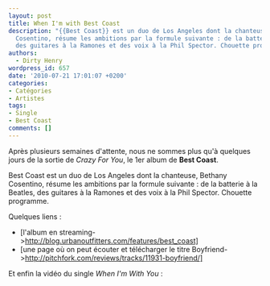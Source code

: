 ```yaml
---
layout: post
title: When I'm with Best Coast
description: "{{Best Coast}} est un duo de Los Angeles dont la chanteuse, Bethany
  Cosentino, résume les ambitions par la formule suivante : de la batterie à la Beatles,
  des guitares à la Ramones et des voix à la Phil Spector. Chouette programme."
authors:
  - Dirty Henry
wordpress_id: 657
date: '2010-07-21 17:01:07 +0200'
categories:
- Catégories
- Artistes
tags:
- Single
- Best Coast
comments: []
---
```

Après plusieurs semaines d'attente, nous ne sommes plus qu'à quelques jours de la sortie de *Crazy For You*, le 1er album de __Best Coast__.

Best Coast est un duo de Los Angeles dont la chanteuse, Bethany Cosentino, résume les ambitions par la formule suivante : de la batterie à la Beatles, des guitares à la Ramones et des voix à la Phil Spector. Chouette programme.

Quelques liens :
- [l'album en streaming->http://blog.urbanoutfitters.com/features/best_coast]
- [une page où on peut écouter et télécharger le titre Boyfriend->http://pitchfork.com/reviews/tracks/11931-boyfriend/]

Et enfin la vidéo du single *When I'm With You* :

<object width="500" height="306"><param name="movie" value="http://www.youtube.com/v/8Sj5_WITMpA&amp;hl=fr_FR&amp;fs=1"></param><param name="allowFullScreen" value="true"></param><param name="allowscriptaccess" value="always"></param><embed src="http://www.youtube.com/v/8Sj5_WITMpA&amp;hl=fr_FR&amp;fs=1" type="application/x-shockwave-flash" allowscriptaccess="always" allowfullscreen="true" width="500" height="306"></embed></object>
